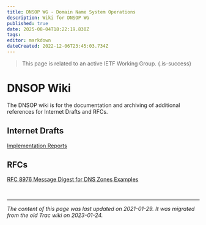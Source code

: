 ```yaml
---
title: DNSOP WG - Domain Name System Operations
description: Wiki for DNSOP WG
published: true
date: 2025-08-04T18:22:19.830Z
tags: 
editor: markdown
dateCreated: 2022-12-06T23:45:03.734Z
---
```


> This page is related to an active IETF Working Group.
{.is-success}
# DNSOP Wiki

The DNSOP wiki is for the documentation and archiving of additional references for Internet Drafts and RFCs.

## Internet Drafts

[Implementation Reports](/group/dnsop/ImplementationReports)

## RFCs

[RFC 8976 Message Digest for DNS Zones Examples](/group/dnsop/RFC8976ZONEMDTestCases)

&nbsp;
&nbsp;
&nbsp;

---

*The content of this page was last updated on 2021-01-29. It was migrated from the old Trac wiki on 2023-01-24.*
